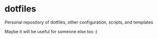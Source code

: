 # dotfiles
Personal repository of dotfiles, other configuration, scripts, and templates

Maybe it will be useful for someone else too :)
